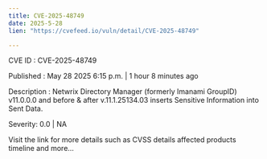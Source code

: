 ```yaml
---
title: CVE-2025-48749
date: 2025-5-28
lien: "https://cvefeed.io/vuln/detail/CVE-2025-48749"

---
```


CVE ID : CVE-2025-48749

Published :  May 28
2025
6:15 p.m. | 1 hour
8 minutes ago

Description : Netwrix Directory Manager (formerly Imanami GroupID) v11.0.0.0 and before & after v.11.1.25134.03 inserts Sensitive Information into Sent Data.

Severity: 0.0 | NA

Visit the link for more details
such as CVSS details
affected products
timeline
and more...
